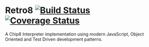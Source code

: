 # Retro8 [![Build Status](https://travis-ci.org/CapTec/Retro8.svg?branch=master)](https://travis-ci.org/CapTec/Retro8) [![Coverage Status](https://coveralls.io/repos/github/CapTec/Retro8/badge.svg?branch=master)](https://coveralls.io/github/CapTec/Retro8?branch=master)

A Chip8 Interpreter implementation using modern JavaScript, Object Oriented and Test Driven development patterns.
